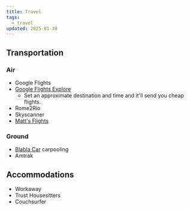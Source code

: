 ```yaml
---
title: Travel
tags:
  - travel
updated: 2025-01-30
---
```


## Transportation

### Air

- Google Flights
- [Google Flights Explore](https://www.google.com/travel/explore)
  - Set an approximate destination and time and it'll send you cheap flights.
- Rome2Rio
- Skyscanner
- [Matt's Flights](https://www.mattsflights.com)

### Ground

- [Blabla Car](https://www.blablacar.com) carpooling
- Amtrak

## Accommodations

- Workaway
- Trust Housesitters
- Couchsurfer
